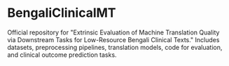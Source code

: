 # BengaliClinicalMT
Official repository for "Extrinsic Evaluation of Machine Translation Quality via Downstream Tasks for Low-Resource Bengali Clinical Texts." Includes datasets, preprocessing pipelines, translation models, code for evaluation, and clinical outcome prediction tasks.
